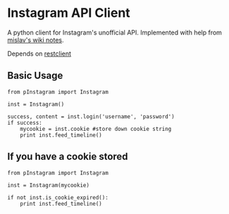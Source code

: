 Instagram API Client
====================

A python client for Instagram's unofficial API. Implemented with help from [mislav's wiki notes](https://github.com/mislav/instagram/wiki/).

Depends on [restclient](http://pypi.python.org/pypi/restclient/)

Basic Usage
-----------

    from pInstagram import Instagram

    inst = Instagram()

    success, content = inst.login('username', 'password')
    if success:
        mycookie = inst.cookie #store down cookie string
        print inst.feed_timeline()

If you have a cookie stored
---------------------------

    from pInstagram import Instagram

    inst = Instagram(mycookie)

    if not inst.is_cookie_expired():
        print inst.feed_timeline()